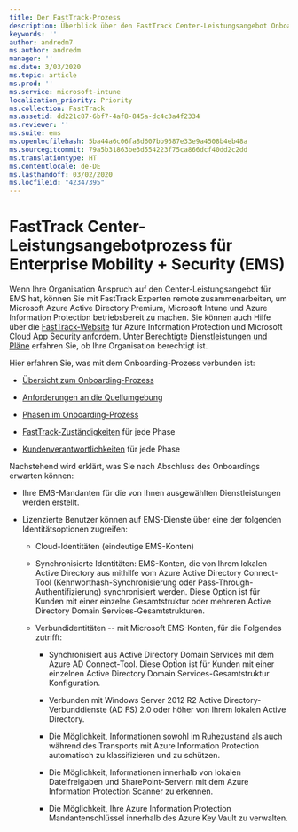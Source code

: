 ```yaml
---
title: Der FastTrack-Prozess
description: Überblick über den FastTrack Center-Leistungsangebot Onboarding Prozess
keywords: ''
author: andredm7
ms.author: andredm
manager: ''
ms.date: 3/03/2020
ms.topic: article
ms.prod: ''
ms.service: microsoft-intune
localization_priority: Priority
ms.collection: FastTrack
ms.assetid: dd221c87-6bf7-4af8-845a-dc4c3a4f2334
ms.reviewer: ''
ms.suite: ems
ms.openlocfilehash: 5ba44a6c06fa8d607bb9587e33e9a4508b4eb48a
ms.sourcegitcommit: 79a5b31863be3d554223f75ca866dcf40dd2c2dd
ms.translationtype: HT
ms.contentlocale: de-DE
ms.lasthandoff: 03/02/2020
ms.locfileid: "42347395"
---
```

# <a name="fasttrack-center-benefit-process-for-enterprise-mobility--security-ems"></a>FastTrack Center-Leistungsangebotprozess für Enterprise Mobility + Security (EMS)
Wenn Ihre Organisation Anspruch auf den Center-Leistungsangebot für EMS hat, können Sie mit FastTrack Experten remote zusammenarbeiten, um Microsoft Azure Active Directory Premium, Microsoft Intune und Azure Information Protection betriebsbereit zu machen. Sie können auch Hilfe über die [FastTrack-Website](https://www.microsoft.com/fasttrack/microsoft-365/ems) für Azure Information Protection und Microsoft Cloud App Security anfordern. Unter [Berechtigte Dienstleistungen und Pläne](M365-eligible-services-and-plans.md) erfahren Sie, ob Ihre Organisation berechtigt ist.


Hier erfahren Sie, was mit dem Onboarding-Prozess verbunden ist:

-   [Übersicht zum Onboarding-Prozess](EMS-fasttrack-benefit-overview.md)

-   [Anforderungen an die Quellumgebung](EMS-source-environment-expectations.md)

-   [Phasen im Onboarding-Prozess](EMS-onboarding-phases.md)

-   [FastTrack-Zuständigkeiten](EMS-fasttrack-responsibilities.md) für jede Phase

-   [Kundenverantwortlichkeiten](EMS-your-responsibilities.md) für jede Phase

Nachstehend wird erklärt, was Sie nach Abschluss des Onboardings erwarten können:

-   Ihre EMS-Mandanten für die von Ihnen ausgewählten Dienstleistungen werden erstellt.

-   Lizenzierte Benutzer können auf EMS-Dienste über eine der folgenden Identitätsoptionen zugreifen:

    -   Cloud-Identitäten (eindeutige EMS-Konten)

    -   Synchronisierte Identitäten: EMS-Konten, die von Ihrem lokalen Active Directory aus mithilfe vom Azure Active Directory Connect-Tool (Kennworthash-Synchronisierung oder Pass-Through-Authentifizierung) synchronisiert werden. Diese Option ist für Kunden mit einer einzelne Gesamtstruktur oder mehreren Active Directory Domain Services-Gesamtstrukturen.

    -   Verbundidentitäten -- mit Microsoft EMS-Konten, für die Folgendes zutrifft:

        -   Synchronisiert aus Active Directory Domain Services mit dem Azure AD Connect-Tool. Diese Option ist für Kunden mit einer einzelnen Active Directory Domain Services-Gesamtstruktur Konfiguration.

        -   Verbunden mit Windows Server 2012 R2 Active Directory-Verbunddienste (AD FS) 2.0 oder höher von Ihrem lokalen Active Directory.

        -   Die Möglichkeit, Informationen sowohl im Ruhezustand als auch während des Transports mit Azure Information Protection automatisch zu klassifizieren und zu schützen. 

        -   Die Möglichkeit, Informationen innerhalb von lokalen Dateifreigaben und SharePoint-Servern mit dem Azure Information Protection Scanner zu erkennen. 

        -   Die Möglichkeit, Ihre Azure Information Protection Mandantenschlüssel innerhalb des Azure Key Vault zu verwalten. 

